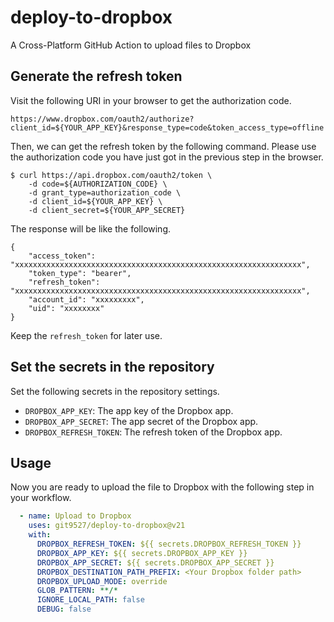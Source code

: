 # deploy-to-dropbox

A Cross-Platform GitHub Action to upload files to Dropbox

## Generate the refresh token

Visit the following URI in your browser to get the authorization code.

```
https://www.dropbox.com/oauth2/authorize?client_id=${YOUR_APP_KEY}&response_type=code&token_access_type=offline
```

Then, we can get the refresh token by the following command. Please use the authorization code you have just got in the previous step in the browser.

```
$ curl https://api.dropbox.com/oauth2/token \
    -d code=${AUTHORIZATION_CODE} \
    -d grant_type=authorization_code \
    -d client_id=${YOUR_APP_KEY} \
    -d client_secret=${YOUR_APP_SECRET}
```

The response will be like the following.

```
{
    "access_token": "xxxxxxxxxxxxxxxxxxxxxxxxxxxxxxxxxxxxxxxxxxxxxxxxxxxxxxxxxxxxxxxx",
    "token_type": "bearer",
    "refresh_token": "xxxxxxxxxxxxxxxxxxxxxxxxxxxxxxxxxxxxxxxxxxxxxxxxxxxxxxxxxxxxxxxx",
    "account_id": "xxxxxxxxx",
    "uid": "xxxxxxxx"
}
```

Keep the `refresh_token` for later use.

## Set the secrets in the repository

Set the following secrets in the repository settings.

- `DROPBOX_APP_KEY`: The app key of the Dropbox app.
- `DROPBOX_APP_SECRET`: The app secret of the Dropbox app.
- `DROPBOX_REFRESH_TOKEN`: The refresh token of the Dropbox app.

## Usage

Now you are ready to upload the file to Dropbox with the following step in your workflow.

```yaml
  - name: Upload to Dropbox
    uses: git9527/deploy-to-dropbox@v21
    with:
      DROPBOX_REFRESH_TOKEN: ${{ secrets.DROPBOX_REFRESH_TOKEN }}
      DROPBOX_APP_KEY: ${{ secrets.DROPBOX_APP_KEY }}
      DROPBOX_APP_SECRET: ${{ secrets.DROPBOX_APP_SECRET }}
      DROPBOX_DESTINATION_PATH_PREFIX: <Your Dropbox folder path>
      DROPBOX_UPLOAD_MODE: override
      GLOB_PATTERN: **/*
      IGNORE_LOCAL_PATH: false
      DEBUG: false
```
